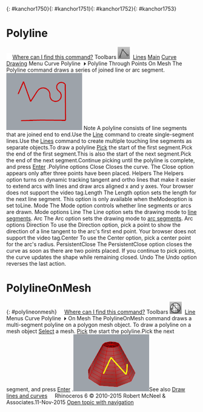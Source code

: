 ---
---

{: #kanchor1750}{: #kanchor1751}{: #kanchor1752}{: #kanchor1753}
# Polyline
 [![images/transparent.gif](images/transparent.gif)Where can I find this command?](javascript:void(0);) Toolbars
![images/polyline.png](images/polyline.png) [Lines](lines-toolbar.html)  [Main](main1-toolbar.html)  [Curve Drawing](curve-drawing-toolbar.html) 
Menu
Curve
Polyline![images/menuarrow.gif](images/menuarrow.gif)
Polyline
Through Points
On Mesh
The Polyline command draws a series of joined line or arc segment.
![images/polyline-001.png](images/polyline-001.png)
Note
A polyline consists of line segments that are joined end to end.Use the [Line](line.html) command to create single-segment lines.Use the [Lines](lines.html) command to create multiple touching line segments as separate objects.To draw a polyline
 [Pick](pick-location.html) the start of the first segment.Pick the end of the first segment.This is also the start of the next segment.Pick the end of the next segment.Continue picking until the polyline is complete, and press [Enter](enter-key.html) .Polyline options
Close
Closes the curve.
The Close option appears only after three points have been placed.
Helpers
The Helpers option turns on dynamic tracking tangent and ortho lines that make it easier to extend arcs with lines and draw arcs aligned x and y&#160;axes.
Your browser does not support the video tag.Length
The Length option sets the length for the next line segment.
This option is only available when theModeoption is set toLine.
Mode
The Mode option controls whether line segments or arcs are drawn.
Mode options
Line
The Line option sets the drawing mode to [line segments](line.html).
Arc
The Arc option sets the drawing mode to [arc segments](arc.html).
Arc options
Direction
To use the Direction option, pick a point to show the direction of a line tangent to the arc's first end point.
Your browser does not support the video tag.Center
To use the Center option, pick a center point for the arc's radius.
PersistentClose
The PersistentClose option closes the curve as soon as there are two points placed.
If you continue to pick points, the curve updates the shape while remaining closed.
Undo
The Undo option reverses the last action.

# PolylineOnMesh
{: #polylineonmesh}
 [![images/transparent.gif](images/transparent.gif)Where can I find this command?](javascript:void(0);) Toolbars
![images/polylineonmesh.png](images/polylineonmesh.png) [Line](lines-toolbar.html) 
Menus
Curve
Polyline![images/menuarrow.gif](images/menuarrow.gif)
On Mesh
The PolylineOnMesh command draws a multi-segment polyline on a polygon mesh object.
To draw a polyline on a mesh object
 [Select](select-objects.html) a mesh. [Pick](pick-location.html) the start the polyline.Pick the next segment, and press [Enter](enter-key.html) .![images/polylineonmesh-001.png](images/polylineonmesh-001.png)See also
 [Draw lines and curves](sak-curve.html) 
&#160;
&#160;
Rhinoceros 6 © 2010-2015 Robert McNeel &amp; Associates.11-Nov-2015
 [Open topic with navigation](polyline.html) 

